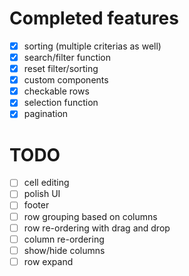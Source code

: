 # Completed features

- [x] sorting (multiple criterias as well)
- [x] search/filter function
- [x] reset filter/sorting
- [x] custom components
- [x] checkable rows
- [x] selection function
- [x] pagination

# TODO
- [ ] cell editing
- [ ] polish UI
- [ ] footer
- [ ] row grouping based on columns
- [ ] row re-ordering with drag and drop
- [ ] column re-ordering
- [ ] show/hide columns
- [ ] row expand